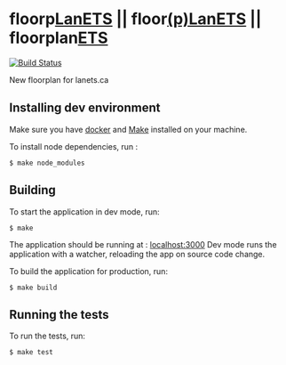 # floorp[LanETS](https://lanets.ca) || floor[(p)LanETS](https://www.nsec.io/2014/04/okiok-win-nsec14-competition/) || floorplan[ETS](https://etsmtl.ca)
[![Build Status](https://travis-ci.org/lanets/floorplanets.svg?branch=master)](https://travis-ci.org/lanets/floorplanets)

New floorplan for lanets.ca

## Installing dev environment

Make sure you have [docker](https://www.docker.com/) and [Make](https://www.gnu.org/software/make/) installed on your machine.

To install node dependencies, run :
```
$ make node_modules
```

## Building

To start the application in dev mode, run:
```
$ make
```

The application should be running at : [localhost:3000](http://localhost:3000)
Dev mode runs the application with a watcher, reloading the app on source code change.


To build the application for production, run:
```
$ make build
```


## Running the tests

To run the tests, run:
```
$ make test
```
